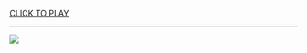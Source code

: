 
<a href="https://premium76.site?title=crazy_math_games_unblocked&ref=13M">CLICK TO PLAY</a></h3>
<hr>

<a href="https://premium76.site?title=crazy_math_games_unblocked&ref=13M"><img src="https://clearcache.store/games.png"></a>


